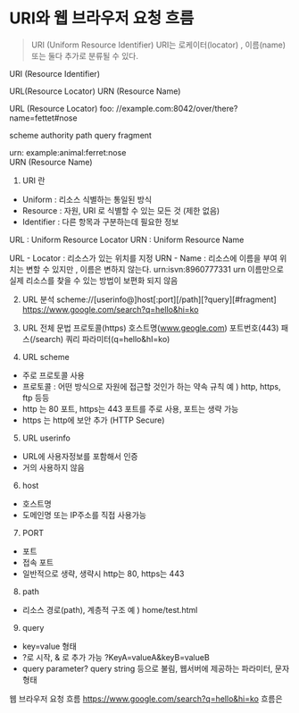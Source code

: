 # URI와 웹 브라우저 요청 흐름

> URI (Uniform Resource Identifier)
URI는 로케이터(locator) , 이름(name) 또는 둘다 추가로 분류될 수 있다.

URI (Resource Identifier)

URL(Resource Locator)           URN (Resource Name)

URL (Resource Locator)
foo:    //example.com:8042/over/there?name=fettet#nose

scheme     authority        path        query      fragment             

urn:    example:animal:ferret:nose        
URN (Resource Name)

1. URI 란
- Uniform : 리소스 식별하는 통일된 방식
- Resource : 자원, URI 로 식별할 수 있는 모든 것 (제한 없음)
- Identifier : 다른 항목과 구분하는데 필요한 정보

URL : Uniform Resource Locator
URN : Uniform Resource Name

URL - Locator : 리소스가 있는 위치를 지정
URN - Name : 리소스에 이름을 부여
위치는 변할 수 있지만 , 이름은 변하지 않는다.
urn:isvn:8960777331 
urn 이름만으로 실제 리소스를 찾을 수 있는 방법이 보편화 되지 않음

2. URL 분석
scheme://[userinfo@]host[:port][/path][?query][#fragment]
https://www.google.com/search?q=hello&hi=ko

3. URL 전체 문법
프로토콜(https)
호스트명(www.geogle.com)
포트번호(443)
패스(/search)
쿼리 파라미터(q=hello&hI=ko)

4. URL scheme
- 주로 프로토콜 사용
- 프로토콜 : 어떤 방식으로 자원에 접근할 것인가 하는 약속 규칙 
  예 ) http, https, ftp 등등
- http 는 80 포트, https는 443 포트를 주로 사용, 포트는 생략 가능
- https 는 http에 보안 추가 (HTTP Secure)

5. URL userinfo
- URL에 사용자정보를 포함해서 인증
- 거의 사용하지 않음

6. host
- 호스트명
- 도메인명 또는 IP주소를 직접 사용가능

7. PORT
- 포트
- 접속 포트
- 일반적으로 생략, 생략시 http는 80, https는 443

8. path
- 리소스 경로(path), 계층적 구조
  예 ) home/test.html

9. query
- key=value 형태
- ?로 시작, & 로 추가 가능 ?KeyA=valueA&keyB=valueB
- query parameter? query string 등으로 불림, 웹서버에 제공하는 파라미터, 문자형태

웹 브라우저 요청 흐름
https://www.google.com/search?q=hello&hi=ko
흐름은